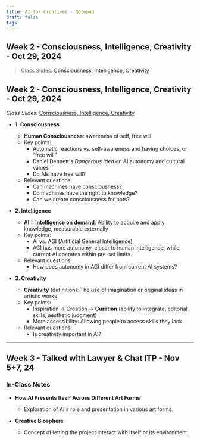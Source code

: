```yaml
---
title: AI for Creatives - Notepad
draft: false
tags:
---
```

## Week 2 - Consciousness, Intelligence, Creativity - Oct 29, 2024
> Class Slides: [Consciousness, Intelligence, Creativity](https://docs.google.com/presentation/d/1yRoHfmqOTld1dwjNQsDdNNR4XmXRTelvtffB7AjXy24/edit?usp=sharing)

## Week 2 - Consciousness, Intelligence, Creativity - Oct 29, 2024
*Class Slides*: [Consciousness, Intelligence, Creativity](https://docs.google.com/presentation/d/1yRoHfmqOTld1dwjNQsDdNNR4XmXRTelvtffB7AjXy24/edit?usp=sharing)

- **1. Consciousness**
    
    - **Human Consciousness**: awareness of self, free will
    - Key points:
        - Automatic reactions vs. self-awareness and having choices, or “free will”
        - Daniel Dennett's _Dangerous Idea_ on AI autonomy and cultural values
        - Do AIs have free will?
    - Relevant questions:
        - Can machines have consciousness?
        - Do machines have the right to knowledge?
        - Can we create consciousness for bots?

- **2. Intelligence**
    
    - **AI = Intelligence on demand**: Ability to acquire and apply knowledge, measurable externally
    - Key points:
        - AI vs. AGI (Artificial General Intelligence)
        - AGI has more autonomy, closer to human intelligence, while current AI operates within pre-set limits
    - Relevant questions:
        - How does autonomy in AGI differ from current AI systems?

- **3. Creativity**
    
    - **Creativity** (definition): The use of imagination or original ideas in artistic works
    - Key points:
        - Inspiration → Creation → **Curation** (ability to integrate, editorial skills, aesthetic judgment)
        - More accessibility: Allowing people to access skills they lack
    - Relevant questions:
        - Is creativity important in AI?

---
## Week 3 - Talked with Lawyer & Chat ITP - Nov 5+7, 24

### In-Class Notes

- **How AI Presents Itself Across Different Art Forms**
    
    - Exploration of AI's role and presentation in various art forms.
- **Creative Biosphere**
    
    - Concept of letting the project interact with itself or its environment.
